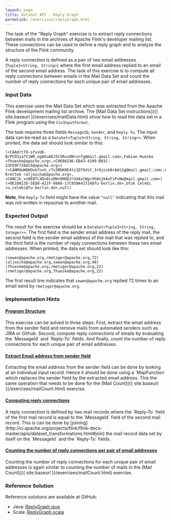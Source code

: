```yaml
---
layout: page
title: DataSet API - Reply Graph
permalink: /exercises/replyGraph.html
---
```


The task of the "Reply Graph" exercise is to extract reply connections between mails in the archives of Apache Flink's developer mailing list. These connections can be used to define a reply graph and to analyze the structure of the Flink community.

A reply connection is defined as a pair of two email addresses (`Tuple2<String, String>`) where the first email address replied to an email of the second email address. The task of this exercise is to compute all reply connections between emails in the Mail Data Set and count the number of reply connections for each unique pair of email addresses.

### Input Data

This exercise uses the Mail Data Set which was extracted from the Apache Flink development mailing list archive. The [Mail Data Set instructions]({{ site.baseurl }}/exercises/mailData.html) show how to read the data set in a Flink program using the `CsvInputFormat`.

The task requires three fields `MessageID`, `Sender`, and `Reply-To`. The input data can be read as a `DataSet<Tuple3<String, String, String>>`. When printed, the data set should look similar to this:

~~~
(<CAAdrtT0-sfxxUK-BrPC03ia7t1WR_ogA5uA6J5CSRvuON+snTg@mail.gmail.com>,Fabian Hueske <fhueske@apache.org>,<C869A196-EB43-4109-B81C-23FE9F726AC6@apache.org>)
(<CANMXwW0HOvk7n=h_rTv3RbK0E4ti1D7OdsY_3r8joib6rAAt2g@mail.gmail.com>,Aljoscha Krettek <aljoscha@apache.org>,<CANC1h_vn8E8TLXD=8szDN+0HO6JrU4AsCWgrXh8ojkA=FiPxNw@mail.gmail.com>)
(<0E10813D-5ED0-421F-9880-17C958A41724@fu-berlin.de>,Ufuk Celebi <u.celebi@fu-berlin.de>,null)
~~~

**Note**, the `Reply-To` field might have the value `"null"` indicating that this mail was not written in repsonse to another mail.

### Expected Output

The result for the exercise should be a `DataSet<Tuple3<String, String, Integer>>`. The first field is the sender email address of the reply mail, the second field is the sender email address of the mail that was replied to, and the third field is the number of reply connections between these two email addresses. When printed, the data set should look like this:

~~~
(sewen@apache.org,rmetzger@apache.org,72)
(aljoscha@apache.org,sewen@apache.org,40)
(fhueske@apache.org,rmetzger@apache.org,22)
(rmetzger@apache.org,fhueske@apache.org,22)
~~~

The first result line indicates that `sewen@apache.org` replied 72 times to an email send by `rmetzger@apache.org`.

### Implementation Hints

<div class="panel-group" id="accordion" role="tablist" aria-multiselectable="true">
  <div class="panel panel-default">
    <div class="panel-heading" role="tab" id="headingOne">
      <h4 class="panel-title">
        <a class="collapsed" role="button" data-toggle="collapse" data-parent="#accordion" href="#collapseOne" aria-expanded="false" aria-controls="collapseOne">
Program Structure
        </a>
      </h4>
    </div>
    <div id="collapseOne" class="panel-collapse collapse" role="tabpanel" aria-labelledby="headingOne">
      <div class="panel-body" markdown="span">
This exercise can be solved in three steps. First, extract the email address from the sender field and remove mails from automated senders such as JIRA or Github. Second, compute reply connections of emails by evaluating the `MessageId` and `Reply-To` fields. And finally, count the number of reply connections for each unique pair of email addresses.
      </div>
    </div>
  </div>
  <div class="panel panel-default">
    <div class="panel-heading" role="tab" id="headingTwo">
      <h4 class="panel-title">
        <a class="collapsed" role="button" data-toggle="collapse" data-parent="#accordion" href="#collapseTwo" aria-expanded="false" aria-controls="collapseTwo">
Extract Email address from sender field
        </a>
      </h4>
    </div>
    <div id="collapseTwo" class="panel-collapse collapse" role="tabpanel" aria-labelledby="headingTwo">
      <div class="panel-body" markdown="span">
Extracting the email address from the sender field can be done by looking at an individual input record. Hence it should be done using a `MapFunction` which replaces the sender field by the extracted email address. This the same operation that needs to be done for the [Mail Count]({{ site.baseurl }}/exercises/mailCount.html) exercise.
      </div>
    </div>
  </div>
  <div class="panel panel-default">
    <div class="panel-heading" role="tab" id="headingThree">
      <h4 class="panel-title">
        <a class="collapsed" role="button" data-toggle="collapse" data-parent="#accordion" href="#collapseThree" aria-expanded="false" aria-controls="collapseThree">
Computing reply connections
        </a>
      </h4>
    </div>
    <div id="collapseThree" class="panel-collapse collapse" role="tabpanel" aria-labelledby="headingThree">
      <div class="panel-body" markdown="span">
A reply connection is defined by two mail records where the `Reply-To` field of the first mail record is equal to the `MessageId` field of the second mail record. This is can be done by [joining](http://ci.apache.org/projects/flink/flink-docs-master/apis/dataset_transformations.html#join) the mail record data set by itself on the `MessageId` and the `Reply-To` fields.
      </div>
    </div>
  </div>
  <div class="panel panel-default">
    <div class="panel-heading" role="tab" id="headingFour">
      <h4 class="panel-title">
        <a class="collapsed" role="button" data-toggle="collapse" data-parent="#accordion" href="#collapseFour" aria-expanded="false" aria-controls="collapseFour">
Counting the number of reply connections per pair of email addresses
        </a>
      </h4>
    </div>
    <div id="collapseFour" class="panel-collapse collapse" role="tabpanel" aria-labelledby="headingFour">
      <div class="panel-body" markdown="span">
Counting the number of reply connections for each unique pair of email addresses is again similar to counting the number of mails in the [Mail Count]({{ site.baseurl }}/exercises/mailCount.html) exercise. 
      </div>
    </div>
  </div>
</div>

### Reference Solution

Reference solutions are available at GitHub:

- Java: [ReplyGraph.java](https://github.com/dataArtisans/flink-training-exercises/blob/master/src/main/java/com/dataArtisans/flinkTraining/exercises/dataSetJava/replyGraph/ReplyGraph.java)
- Scala: [ReplyGraph.scala](https://github.com/dataArtisans/flink-training-exercises/blob/master/src/main/scala/com/dataArtisans/flinkTraining/exercises/dataSetScala/replyGraph/ReplyGraph.scala)
